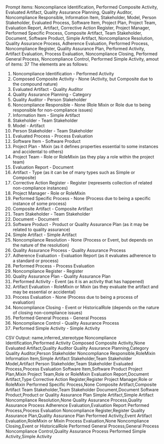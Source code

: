 Prompt items: 
Noncompliance Identification, Performed Composite Activity, Evaluated Artifact, Quality Assurance Planning, Quality Auditor, Noncompliance Responsible, Information Item, Stakeholder, Model, Person Stakeholder, Evaluated Process, Software Item, Project Plan, Project Team, Evaluation Report, Artifact, Corrective Action Register, Project Manager, Performed Specific Process, Composite Artifact, Team Stakeholder, Document, Software Product, Simple Artifact, Noncompliance Resolution, Quality Assurance Process, Adherence Evaluation, Performed Process, Noncompliance Register, Quality Assurance Plan, Performed Activity, Artifact Evaluation, Process Evaluation, Noncompliance Closing, Performed General Process, Noncompliance Control, Performed Simple Activity, 
amout of items: 37
 The elements are as follows:
1. Noncompliance Identification - Performed Activity
2. Composed Composite Activity - None (Activity, but Composite due to the compound nature)
3. Evaluated Artifact - Quality Auditor
4. Quality Assurance Planning - Category
5. Quality Auditor - Person Stakeholder
6. Noncompliance Responsible - None (Role Mixin or Role due to being responsible for non-compliance issues)
7. Information Item - Simple Artifact
8. Stakeholder - Team Stakeholder
9. Model - Artifact
10. Person Stakeholder - Team Stakeholder
11. Evaluated Process - Process Evaluation
12. Software Item - Software Product
13. Project Plan - Mixin (as it defines properties essential to some instances and accidental to others)
14. Project Team - Role or RoleMixin (as they play a role within the project team)
15. Evaluation Report - Document
16. Artifact - Type (as it can be of many types such as Simple or Composite)
17. Corrective Action Register - Register (represents collection of related non-compliance instances)
18. Project Manager - Role or RoleMixin
19. Performed Specific Process - None (Process due to being a specific instance of some process)
20. Composite Artifact - Composite Artifact
21. Team Stakeholder - Team Stakeholder
22. Document - Document
23. Software Product - Product or Quality Assurance Plan (as it may be related to quality assurance)
24. Simple Artifact - Simple Artifact
25. Noncompliance Resolution - None (Process or Event, but depends on the nature of the resolution)
26. Quality Assurance Process - Quality Assurance Process
27. Adherence Evaluation - Evaluation Report (as it evaluates adherence to a standard or process)
28. Performed Process - Process Evaluation
29. Noncompliance Register - Register
30. Quality Assurance Plan - Quality Assurance Plan
31. Performed Activity - Event (as it is an activity that has happened)
32. Artifact Evaluation - RoleMixin or Mixin (as they evaluate the artifact and may be essential or accidental)
33. Process Evaluation - None (Process due to being a process of evaluation)
34. Noncompliance Closing - Event or HistoricalRole (depends on the nature of closing non-compliance issues)
35. Performed General Process - General Process
36. Noncompliance Control - Quality Assurance Process
37. Performed Simple Activity - Simple Activity

CSV Output:
name,inferred_stereotype
Noncompliance Identification,Performed Activity
Composed Composite Activity,None
Evaluated Artifact,Quality Auditor
Quality Assurance Planning,Category
Quality Auditor,Person Stakeholder
Noncompliance Responsible,RoleMixin
Information Item,Simple Artifact
Stakeholder,Team Stakeholder
Model,Artifact
Person Stakeholder,Team Stakeholder
Evaluated Process,Process Evaluation
Software Item,Software Product
Project Plan,Mixin
Project Team,Role or RoleMixin
Evaluation Report,Document
Artifact,Type
Corrective Action Register,Register
Project Manager,Role or RoleMixin
Performed Specific Process,None
Composite Artifact,Composite Artifact
Team Stakeholder,Team Stakeholder
Document,Document
Software Product,Product or Quality Assurance Plan
Simple Artifact,Simple Artifact
Noncompliance Resolution,None
Quality Assurance Process,Quality Assurance Process
Adherence Evaluation,Evaluation Report
Performed Process,Process Evaluation
Noncompliance Register,Register
Quality Assurance Plan,Quality Assurance Plan
Performed Activity,Event
Artifact Evaluation,RoleMixin or Mixin
Process Evaluation,None
Noncompliance Closing,Event or HistoricalRole
Performed General Process,General Process
Noncompliance Control,Quality Assurance Process
Performed Simple Activity,Simple Activity
